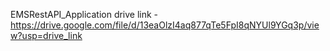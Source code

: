  EMSRestAPI_Application drive link - https://drive.google.com/file/d/13eaOlzI4aq877qTe5FpI8qNYUl9YGq3p/view?usp=drive_link
